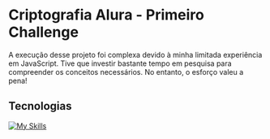 # Criptografia Alura - Primeiro Challenge

A execução desse projeto foi complexa devido à minha limitada experiência em JavaScript. Tive que investir bastante tempo em pesquisa para compreender os conceitos necessários. No entanto, o esforço valeu a pena!

## Tecnologias

[![My Skills](https://skillicons.dev/icons?i=js,html,css)](https://skillicons.dev)
